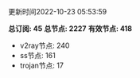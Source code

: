 更新时间2022-10-23 05:53:59

**总订阅: 45**
**总节点: 2227**
**有效节点: 418**
- v2ray节点: 240
- ss节点: 161
- trojan节点: 17
